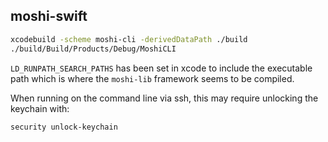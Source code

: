 ## moshi-swift

```bash
xcodebuild -scheme moshi-cli -derivedDataPath ./build
./build/Build/Products/Debug/MoshiCLI
```

`LD_RUNPATH_SEARCH_PATHS` has been set in xcode to include the executable path
which is where the `moshi-lib` framework seems to be compiled.

When running on the command line via ssh, this may require unlocking the keychain with:
```
security unlock-keychain
```
